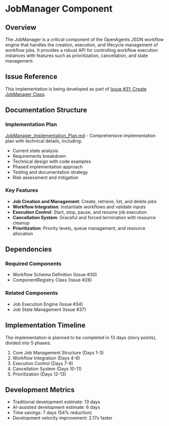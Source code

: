 # JobManager Component

## Overview
The JobManager is a critical component of the OpenAgents JSON workflow engine that handles the creation, execution, and lifecycle management of workflow jobs. It provides a robust API for controlling workflow execution instances with features such as prioritization, cancellation, and state management.

## Issue Reference
This implementation is being developed as part of [Issue #31: Create JobManager Class](https://github.com/nznking/openagents-json/issues/31).

## Documentation Structure

### Implementation Plan
[JobManager_Implementation_Plan.md](./JobManager_Implementation_Plan.md) - Comprehensive implementation plan with technical details, including:
- Current state analysis
- Requirements breakdown
- Technical design with code examples
- Phased implementation approach
- Testing and documentation strategy
- Risk assessment and mitigation

### Key Features
- **Job Creation and Management**: Create, retrieve, list, and delete jobs
- **Workflow Integration**: Instantiate workflows and validate inputs
- **Execution Control**: Start, stop, pause, and resume job execution
- **Cancellation System**: Graceful and forced termination with resource cleanup
- **Prioritization**: Priority levels, queue management, and resource allocation

## Dependencies

### Required Components
- Workflow Schema Definition (Issue #30)
- ComponentRegistry Class (Issue #28)

### Related Components
- Job Execution Engine (Issue #34)
- Job State Management (Issue #37)

## Implementation Timeline
The implementation is planned to be completed in 13 days (story points), divided into 5 phases:
1. Core Job Management Structure (Days 1-3)
2. Workflow Integration (Days 4-6)
3. Execution Control (Days 7-9)
4. Cancellation System (Days 10-11)
5. Prioritization (Days 12-13)

## Development Metrics
- Traditional development estimate: 13 days
- AI-assisted development estimate: 6 days
- Time savings: 7 days (54% reduction)
- Development velocity improvement: 2.17x faster 
